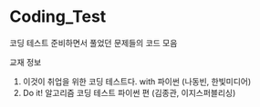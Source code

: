 # Coding_Test
코딩 테스트 준비하면서 풀었던 문제들의 코드 모음

교재 정보
1. 이것이 취업을 위한 코딩 테스트다. with 파이썬 (나동빈, 한빛미디어)
2. Do it! 알고리즘 코딩 테스트 파이썬 편 (김종관, 이지스퍼블리싱)

